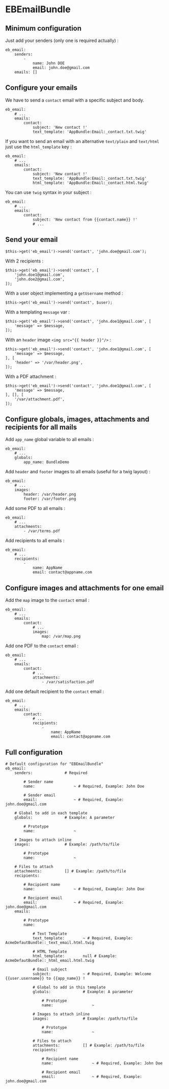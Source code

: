 # EBEmailBundle

## Minimum configuration

Just add your senders (only one is required actually) :

    eb_email:
        senders:
            -
                name: John DOE
                email: john.doe@gmail.com
        emails: []

## Configure your emails

We have to send a ``contact`` email with a specific subject and body.

    eb_email:
        # ...
        emails:
            contact:
                subject: 'New contact !'
                text_template: 'AppBundle:Email:_contact.txt.twig'

If you want to send an email with an alternative ``text/plain``
and ``text/html`` just use the ``html_template`` key :

    eb_email:
        # ...
        emails:
            contact:
                subject: 'New contact !'
                text_template: 'AppBundle:Email:_contact.txt.twig'
                html_template: 'AppBundle:Email:_contact.html.twig'

You can use ``twig`` syntax in your subject :

    eb_email:
        # ...
        emails:
            contact:
                subject: 'New contact from {{contact.name}} !'
                # ...

## Send your email

    $this->get('eb_email')->send('contact', 'john.doe@gmail.com');

With 2 recipients :

    $this->get('eb_email')->send('contact', [
        'john.doe1@gmail.com',
        'john.doe2@gmail.com',
    ]);

With a user object implementing a ``getUsername`` method :

    $this->get('eb_email')->send('contact', $user);

With a templating ``message`` var :

    $this->get('eb_email')->send('contact', 'john.doe1@gmail.com', [
        'message' => $message,
    ]);

With an ``header`` image ``<img src="{{ header }}"/>`` :

    $this->get('eb_email')->send('contact', 'john.doe1@gmail.com', [
        'message' => $message,
    ], [
        'header' => '/var/header.png',
    ]);

With a PDF attachment :

    $this->get('eb_email')->send('contact', 'john.doe1@gmail.com', [
        'message' => $message,
    ], [], [
        '/var/attachment.pdf',
    ]);

## Configure globals, images, attachments and recipients for all mails

Add ``app_name`` global variable to all emails :

    eb_email:
        # ...
        globals:
            app_name: BundleDemo

Add ``header`` and ``footer`` images to all emails (useful for a twig layout) :

    eb_email:
        # ...
        images:
            header: /var/header.png
            footer: /var/footer.png

Add some PDF to all emails :

    eb_email:
        # ...
        attachments:
            - /var/terms.pdf

Add recipients to all emails :

    eb_email:
        # ...
        recipients:
            -
                name: AppName
                email: contact@appname.com

## Configure images and attachments for one email

Add the ``map`` image to the ``contact`` email :

    eb_email:
        # ...
        emails:
            contact:
                # ...
                images:
                    map: /var/map.png

Add one PDF to the ``contact`` email :

    eb_email:
        # ...
        emails:
            contact:
                # ...
                attachments:
                    - /var/satisfaction.pdf

Add one default recipient to the ``contact`` email :

    eb_email:
        # ...
        emails:
            contact:
                # ...
                recipients:
                    -
                        name: AppName
                        email: contact@appname.com

## Full configuration

    # Default configuration for "EBEmailBundle"
    eb_email:
        senders:              # Required

            # Sender name
            name:                 ~ # Required, Example: John Doe

            # Sender email
            email:                ~ # Required, Example: john.doe@gmail.com

        # Global to add in each template
        globals:              # Example: A parameter

            # Prototype
            name:                 ~

        # Images to attach inline
        images:               # Example: /path/to/file

            # Prototype
            name:                 ~

        # Files to attach
        attachments:          [] # Example: /path/to/file
        recipients:

            # Recipient name
            name:                 ~ # Required, Example: John Doe

            # Recipient email
            email:                ~ # Required, Example: john.doe@gmail.com
        emails:

            # Prototype
            name:

                # Text Template
                text_template:        ~ # Required, Example: AcmeDefautBundle::_text_email.html.twig

                # HTML Template
                html_template:        null # Example: AcmeDefautBundle::_html_email.html.twig

                # Email subject
                subject:              ~ # Required, Example: Welcome {{user.username}} to {{app_name}} !

                # Global to add in this template
                globals:              # Example: A parameter

                    # Prototype
                    name:                 ~

                # Images to attach inline
                images:               # Example: /path/to/file

                    # Prototype
                    name:                 ~

                # Files to attach
                attachments:          [] # Example: /path/to/file
                recipients:

                    # Recipient name
                    name:                 ~ # Required, Example: John Doe

                    # Recipient email
                    email:                ~ # Required, Example: john.doe@gmail.com
